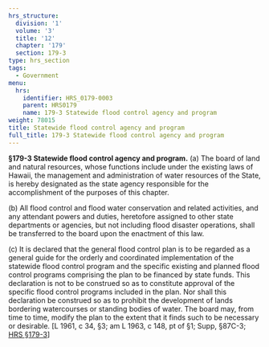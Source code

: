 ```yaml
---
hrs_structure:
  division: '1'
  volume: '3'
  title: '12'
  chapter: '179'
  section: 179-3
type: hrs_section
tags:
  - Government
menu:
  hrs:
    identifier: HRS_0179-0003
    parent: HRS0179
    name: 179-3 Statewide flood control agency and program
weight: 78015
title: Statewide flood control agency and program
full_title: 179-3 Statewide flood control agency and program
---
```

**§179-3 Statewide flood control agency and program.** (a) The board of land and natural resources, whose functions include under the existing laws of Hawaii, the management and administration of water resources of the State, is hereby designated as the state agency responsible for the accomplishment of the purposes of this chapter.

(b) All flood control and flood water conservation and related activities, and any attendant powers and duties, heretofore assigned to other state departments or agencies, but not including flood disaster operations, shall be transferred to the board upon the enactment of this law.

(c) It is declared that the general flood control plan is to be regarded as a general guide for the orderly and coordinated implementation of the statewide flood control program and the specific existing and planned flood control programs comprising the plan to be financed by state funds. This declaration is not to be construed so as to constitute approval of the specific flood control programs included in the plan. Nor shall this declaration be construed so as to prohibit the development of lands bordering watercourses or standing bodies of water. The board may, from time to time, modify the plan to the extent that it finds such to be necessary or desirable. [L 1961, c 34, §3; am L 1963, c 148, pt of §1; Supp, §87C-3; [HRS §179-3](/title-12/chapter-179/section-179-3/)]
